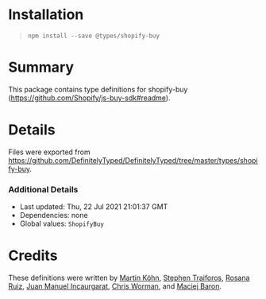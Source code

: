 # Installation
> `npm install --save @types/shopify-buy`

# Summary
This package contains type definitions for shopify-buy (https://github.com/Shopify/js-buy-sdk#readme).

# Details
Files were exported from https://github.com/DefinitelyTyped/DefinitelyTyped/tree/master/types/shopify-buy.

### Additional Details
 * Last updated: Thu, 22 Jul 2021 21:01:37 GMT
 * Dependencies: none
 * Global values: `ShopifyBuy`

# Credits
These definitions were written by [Martin Köhn](https://github.com/openminder), [Stephen Traiforos](https://github.com/straiforos), [Rosana Ruiz](https://github.com/totemika), [Juan Manuel Incaurgarat](https://github.com/kilinkis), [Chris Worman](https://github.com/chrisworman-pela), and [Maciej Baron](https://github.com/MaciekBaron).
